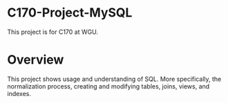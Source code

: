 # C170-Project-MySQL
This project is for C170 at WGU.

# Overview
This project shows usage and understanding of SQL. More specifically, the normalization process, creating and modifying tables, joins, views, and indexes.
